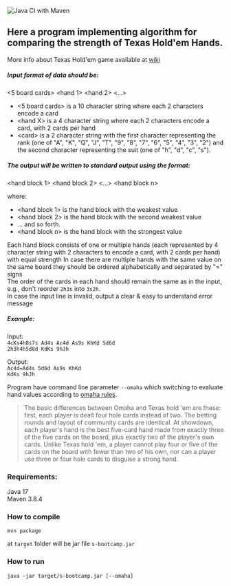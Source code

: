 ![Java CI with Maven](https://github.com/sergewar/s-bootcamp/workflows/Java%20CI%20with%20Maven/badge.svg?branch=master)
## Here a program implementing algorithm for comparing the strength of Texas Hold'em Hands.
More info about Texas Hold'em game available at [wiki](https://en.wikipedia.org/wiki/Texas_hold_%27em)

##### Input format of data should be:
<5 board cards> <hand 1> <hand 2> <...> <hand N>

- <5 board cards> is a 10 character string where each 2 characters encode a card
- \<hand X> is a 4 character string where each 2 characters encode a card, with 2 cards per hand
- \<card> is a 2 character string with the first character representing the rank (one of "A", "K", "Q",
"J", "T", "9", "8", "7", "6", "5", "4", "3", "2") and the second character representing the suit (one of
"h", "d", "c", "s").<br>

##### The output will be written to standard output using the format:
\<hand block 1> \<hand block 2> \<...> \<hand block n>

where:
- \<hand block 1> is the hand block with the weakest value
- \<hand block 2> is the hand block with the second weakest value
- ... and so forth.
- \<hand block n> is the hand block with the strongest value

Each hand block consists of one or multiple hands (each represented by 4 character string with 2
characters to encode a card, with 2 cards per hand) with equal strength
In case there are multiple hands with the same value on the same board they should be ordered
alphabetically and separated by "=" signs  
The order of the cards in each hand should remain the same as in the input, e.g., don't reorder `2h3s` into `3s2h`.  
In case the input line is invalid, output a clear & easy to understand error message

##### Example:
Input:  
`4cKs4h8s7s Ad4s Ac4d As9s KhKd 5d6d`  
`2h3h4h5d8d KdKs 9hJh`

Output:  
`Ac4d=Ad4s 5d6d As9s KhKd`  
`KdKs 9hJh`

Program have command line parameter `--omaha` which switching to evaluate hand values
according to [omaha rules](https://en.wikipedia.org/wiki/Omaha_hold_%27em).  
>The basic differences between Omaha and Texas hold 'em are these: first, each player is dealt four hole cards instead of two. The betting rounds and layout of community cards are identical. At showdown, each player's hand is the best five-card hand made from exactly three of the five cards on the board, plus exactly two of the player's own cards. Unlike Texas hold 'em, a player cannot play four or five of the cards on the board with fewer than two of his own, nor can a player use three or four hole cards to disguise a strong hand.

### Requirements:
Java 17  
Maven 3.8.4

### How to compile
    mvn package  
at `target` folder will be jar file `s-bootcamp.jar`

### How to run
    java -jar target/s-bootcamp.jar [--omaha]
